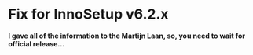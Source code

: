 # Fix for InnoSetup v6.2.x

**I gave all of the information to the Martijn Laan, so, you need to wait for official release...**
